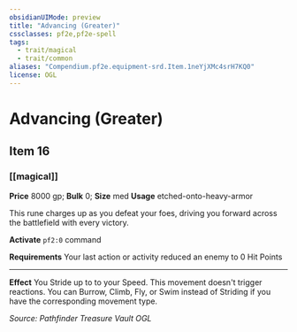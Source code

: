 ```yaml
---
obsidianUIMode: preview
title: "Advancing (Greater)"
cssclasses: pf2e,pf2e-spell
tags:
  - trait/magical
  - trait/common
aliases: "Compendium.pf2e.equipment-srd.Item.1neYjXMc4srH7KQ0"
license: OGL
---
```

# Advancing (Greater)
## Item 16
### [[magical]]


**Price** 8000 gp; 
**Bulk** 0; **Size** med
**Usage** etched-onto-heavy-armor

This rune charges up as you defeat your foes, driving you forward across the battlefield with every victory.

**Activate** `pf2:0` command

**Requirements** Your last action or activity reduced an enemy to 0 Hit Points

* * *

**Effect** You Stride up to to your Speed. This movement doesn't trigger reactions. You can Burrow, Climb, Fly, or Swim instead of Striding if you have the corresponding movement type.

*Source: Pathfinder Treasure Vault*
*OGL*